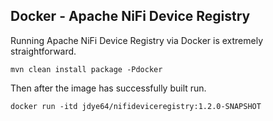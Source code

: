 ## Docker - Apache NiFi Device Registry

Running Apache NiFi Device Registry via Docker is extremely straightforward.

```mvn clean install package -Pdocker```

Then after the image has successfully built run.

```docker run -itd jdye64/nifideviceregistry:1.2.0-SNAPSHOT```